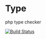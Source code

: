 # Type
php type checker

[![Build Status](https://travis-ci.org/niikunihiro/Type.svg?branch=master)](https://travis-ci.org/niikunihiro/Type)